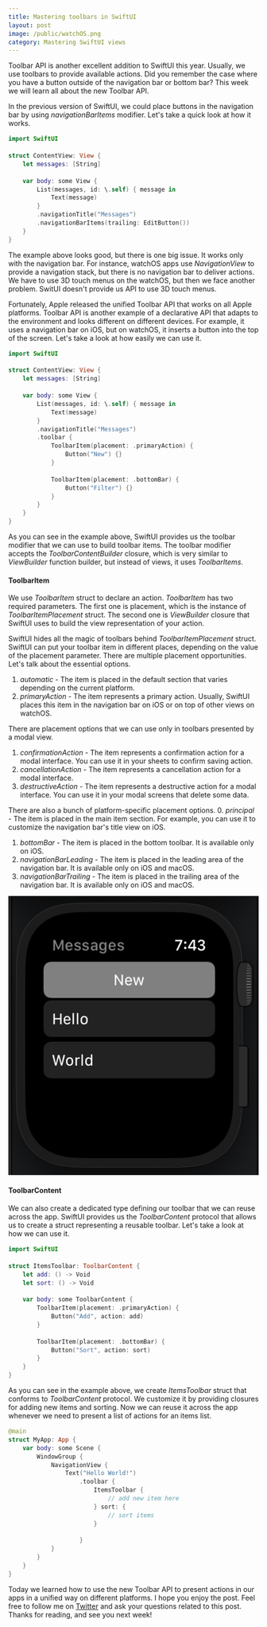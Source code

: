 ```yaml
---
title: Mastering toolbars in SwiftUI
layout: post
image: /public/watchOS.png
category: Mastering SwiftUI views
---
```


Toolbar API is another excellent addition to SwiftUI this year. Usually, we use toolbars to provide available actions. Did you remember the case where you have a button outside of the navigation bar or bottom bar? This week we will learn all about the new Toolbar API.

In the previous version of SwiftUI, we could place buttons in the navigation bar by using *navigationBarItems* modifier. Let's take a quick look at how it works.

```swift
import SwiftUI

struct ContentView: View {
    let messages: [String]

    var body: some View {
        List(messages, id: \.self) { message in
            Text(message)
        }
        .navigationTitle("Messages")
        .navigationBarItems(trailing: EditButton())
    }
}
```

The example above looks good, but there is one big issue. It works only with the navigation bar. For instance, watchOS apps use *NavigationView* to provide a navigation stack, but there is no navigation bar to deliver actions. We have to use 3D touch menus on the watchOS, but then we face another problem. SwitUI doesn't provide us API to use 3D touch menus.

Fortunately, Apple released the unified Toolbar API that works on all Apple platforms. Toolbar API is another example of a declarative API that adapts to the environment and looks different on different devices. For example, it uses a navigation bar on iOS, but on watchOS, it inserts a button into the top of the screen. Let's take a look at how easily we can use it.

```swift
import SwiftUI

struct ContentView: View {
    let messages: [String]

    var body: some View {
        List(messages, id: \.self) { message in
            Text(message)
        }
        .navigationTitle("Messages")
        .toolbar {
            ToolbarItem(placement: .primaryAction) {
                Button("New") {}
            }

            ToolbarItem(placement: .bottomBar) {
                Button("Filter") {}
            }
        }
    }
}
```

As you can see in the example above, SwiftUI provides us the toolbar modifier that we can use to build toolbar items. The toolbar modifier accepts the *ToolbarContentBuilder* closure, which is very similar to *ViewBuilder* function builder, but instead of views, it uses *ToolbarItems*.

#### ToolbarItem
We use *ToolbarItem* struct to declare an action. *ToolbarItem* has two required parameters. The first one is placement, which is the instance of *ToolbarItemPlacement* struct. The second one is *ViewBuilder* closure that SwiftUI uses to build the view representation of your action.

SwiftUI hides all the magic of toolbars behind *ToolbarItemPlacement* struct. SwiftUI can put your toolbar item in different places, depending on the value of the placement parameter. There are multiple placement opportunities. Let's talk about the essential options.

1. *automatic* - The item is placed in the default section that varies depending on the current platform.
2. *primaryAction* - The item represents a primary action. Usually, SwiftUI places this item in the navigation bar on iOS or on top of other views on watchOS.

There are placement options that we can use only in toolbars presented by a modal view.
1. *confirmationAction* - The item represents a confirmation action for a modal interface. You can use it in your sheets to confirm saving action.
2. *cancellationAction* - The item represents a cancellation action for a modal interface.
3. *destructiveAction* - The item represents a destructive action for a modal interface. You can use it in your modal screens that delete some data.

There are also a bunch of platform-specific placement options.
0. *principal* - The item is placed in the main item section. For example, you can use it to customize the navigation bar's title view on iOS.
1. *bottomBar* - The item is placed in the bottom toolbar. It is available only on iOS.
2. *navigationBarLeading* - The item is placed in the leading area of the navigation bar. It is available only on iOS and macOS.
3. *navigationBarTrailing* - The item is placed in the trailing area of the navigation bar. It is available only on iOS and macOS.

![watchOS-toolbar](/public/watchOS.png)

#### ToolbarContent
We can also create a dedicated type defining our toolbar that we can reuse across the app. SwiftUI provides us the *ToolbarContent* protocol that allows us to create a struct representing a reusable toolbar. Let's take a look at how we can use it.

```swift
import SwiftUI

struct ItemsToolbar: ToolbarContent {
    let add: () -> Void
    let sort: () -> Void

    var body: some ToolbarContent {
        ToolbarItem(placement: .primaryAction) {
            Button("Add", action: add)
        }

        ToolbarItem(placement: .bottomBar) {
            Button("Sort", action: sort)
        }
    }
}
```

As you can see in the example above, we create *ItemsToolbar* struct that conforms to *ToolbarContent* protocol. We customize it by providing closures for adding new items and sorting. Now we can reuse it across the app whenever we need to present a list of actions for an items list.

```swift
@main
struct MyApp: App {
    var body: some Scene {
        WindowGroup {
            NavigationView {
                Text("Hello World!")
                    .toolbar {
                        ItemsToolbar {
                            // add new item here
                        } sort: {
                            // sort items
                        }

                    }
            }
        }
    }
}
```

Today we learned how to use the new Toolbar API to present actions in our apps in a unified way on different platforms. I hope you enjoy the post. Feel free to follow me on [Twitter](https://twitter.com/mecid) and ask your questions related to this post. Thanks for reading, and see you next week!